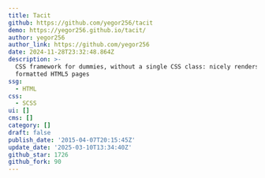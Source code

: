 ```yaml
---
title: Tacit
github: https://github.com/yegor256/tacit
demo: https://yegor256.github.io/tacit/
author: yegor256
author_link: https://github.com/yegor256
date: 2024-11-28T23:32:48.864Z
description: >-
  CSS framework for dummies, without a single CSS class: nicely renders properly
  formatted HTML5 pages
ssg:
  - HTML
css:
  - SCSS
ui: []
cms: []
category: []
draft: false
publish_date: '2015-04-07T20:15:45Z'
update_date: '2025-03-10T13:34:40Z'
github_star: 1726
github_fork: 90
---
```

